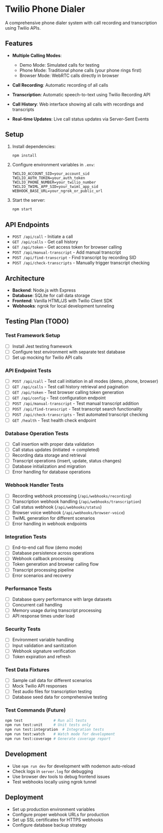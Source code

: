 # Twilio Phone Dialer

A comprehensive phone dialer system with call recording and transcription using Twilio APIs.

## Features

- **Multiple Calling Modes**:
  - Demo Mode: Simulated calls for testing
  - Phone Mode: Traditional phone calls (your phone rings first)
  - Browser Mode: WebRTC calls directly in browser

- **Call Recording**: Automatic recording of all calls
- **Transcription**: Automatic speech-to-text using Twilio Recording API
- **Call History**: Web interface showing all calls with recordings and transcripts
- **Real-time Updates**: Live call status updates via Server-Sent Events

## Setup

1. Install dependencies:
   ```bash
   npm install
   ```

2. Configure environment variables in `.env`:
   ```
   TWILIO_ACCOUNT_SID=your_account_sid
   TWILIO_AUTH_TOKEN=your_auth_token
   TWILIO_PHONE_NUMBER=your_twilio_number
   TWILIO_TWIML_APP_SID=your_twiml_app_sid
   WEBHOOK_BASE_URL=your_ngrok_or_public_url
   ```

3. Start the server:
   ```bash
   npm start
   ```

## API Endpoints

- `POST /api/call` - Initiate a call
- `GET /api/calls` - Get call history
- `GET /api/token` - Get access token for browser calling
- `POST /api/manual-transcript` - Add manual transcript
- `POST /api/find-transcript` - Find transcript by recording SID
- `POST /api/check-transcripts` - Manually trigger transcript checking

## Architecture

- **Backend**: Node.js with Express
- **Database**: SQLite for call data storage
- **Frontend**: Vanilla HTML/JS with Twilio Client SDK
- **Webhooks**: ngrok for local development tunneling

## Testing Plan (TODO)

### Test Framework Setup
- [ ] Install Jest testing framework
- [ ] Configure test environment with separate test database
- [ ] Set up mocking for Twilio API calls

### API Endpoint Tests
- [ ] `POST /api/call` - Test call initiation in all modes (demo, phone, browser)
- [ ] `GET /api/calls` - Test call history retrieval and pagination
- [ ] `GET /api/token` - Test browser calling token generation
- [ ] `GET /api/config` - Test configuration endpoint
- [ ] `POST /api/manual-transcript` - Test manual transcript addition
- [ ] `POST /api/find-transcript` - Test transcript search functionality
- [ ] `POST /api/check-transcripts` - Test automated transcript checking
- [ ] `GET /health` - Test health check endpoint

### Database Operation Tests
- [ ] Call insertion with proper data validation
- [ ] Call status updates (initiated → completed)
- [ ] Recording data storage and retrieval
- [ ] Transcript operations (insert, update, status changes)
- [ ] Database initialization and migration
- [ ] Error handling for database operations

### Webhook Handler Tests
- [ ] Recording webhook processing (`/api/webhooks/recording`)
- [ ] Transcription webhook handling (`/api/webhooks/transcription`)
- [ ] Call status webhook (`/api/webhooks/status`)
- [ ] Browser voice webhook (`/api/webhooks/browser-voice`)
- [ ] TwiML generation for different scenarios
- [ ] Error handling in webhook endpoints

### Integration Tests
- [ ] End-to-end call flow (demo mode)
- [ ] Database persistence across operations
- [ ] Webhook callback processing
- [ ] Token generation and browser calling flow
- [ ] Transcript processing pipeline
- [ ] Error scenarios and recovery

### Performance Tests
- [ ] Database query performance with large datasets
- [ ] Concurrent call handling
- [ ] Memory usage during transcript processing
- [ ] API response times under load

### Security Tests
- [ ] Environment variable handling
- [ ] Input validation and sanitization
- [ ] Webhook signature verification
- [ ] Token expiration and refresh

### Test Data Fixtures
- [ ] Sample call data for different scenarios
- [ ] Mock Twilio API responses
- [ ] Test audio files for transcription testing
- [ ] Database seed data for comprehensive testing

### Test Commands (Future)
```bash
npm test              # Run all tests
npm run test:unit     # Unit tests only
npm run test:integration  # Integration tests
npm run test:watch    # Watch mode for development
npm run test:coverage # Generate coverage report
```

## Development

- Use `npm run dev` for development with nodemon auto-reload
- Check logs in `server.log` for debugging
- Use browser dev tools to debug frontend issues
- Test webhooks locally using ngrok tunnel

## Deployment

- Set up production environment variables
- Configure proper webhook URLs for production
- Set up SSL certificates for HTTPS webhooks
- Configure database backup strategy